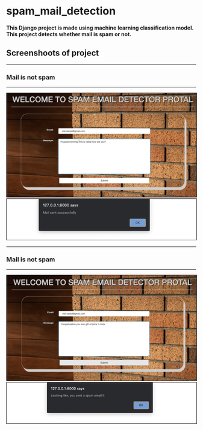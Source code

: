 # spam_mail_detection

<b>This Django project is made using machine learning classification model. This project detects whether mail is spam or not.</b>

## Screenshoots of project
---
### Mail is not spam
--------------------
<p align="center">
<img src="img7.png" style="border: 1px solid black" />
<img src="img6.png" style="border: 1px solid black" />
</p>


***
### Mail is not spam
--------------------
<p align="center">
<img src="img8.png" style="border: 1px solid black" />
<img src="img5.png" style="border: 1px solid black" />
</p>
